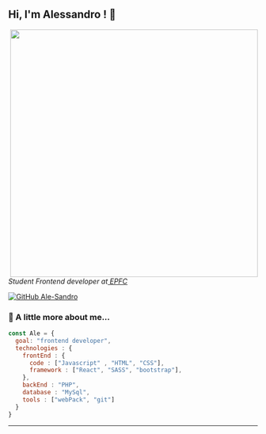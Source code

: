 <h2> Hi, I'm  Alessandro ! 👋</h2>
<p><img align='right' src="https://media.giphy.com/media/icUEIrjnUuFCWDxFpU/giphy.gif" width="500"/></p>
<p><em>Student Frontend developer at<a href="https://www.epfc.eu/formations?categorie%5B3%5D=3"> EPFC</a>
  
</em></p>


[![GitHub Ale-Sandro](https://img.shields.io/github/followers/ale-sandro?label=follow&style=social)](https://github.com/Ale-Sandro)


### 📑 A little more about me...  

```javascript
const Ale = {
  goal: "frontend developer",
  technologies : {
    frontEnd : {
      code : ["Javascript" , "HTML", "CSS"],
      framework : ["React", "SASS", "bootstrap"],
    },
    backEnd : "PHP",
    database : "MySql", 
    tools : ["webPack", "git"]
  }
}
```



---
